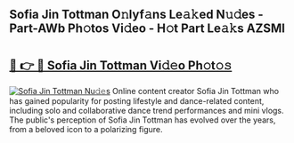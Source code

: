 ## Sofia Jin Tottman O𝚗lyf𝚊ns Le𝚊𝚔ed N𝚞𝚍es - Part-AWb Ph𝚘tos Vi𝚍eo - H𝚘t Part Le𝚊𝚔s AZSMI

# <h2><a href="http://hf391z2.feru.top/?c=Sofia+Jin+Tottman">🔗 👉 🔴 Sofia Jin Tottman Vi𝚍𝚎o Ph𝚘t𝚘𝚜</a></h2>

[![Sofia Jin Tottman Nu𝚍𝚎s](https://i.imgur.com/0TWrTi3.gif)](http://hf391z2.feru.top/?c=Sofia+Jin+Tottman)
Online content creator Sofia Jin Tottman who has gained popularity for posting lifestyle and dance-related content, including solo and collaborative dance trend performances and mini vlogs. The public's perception of Sofia Jin Tottman has evolved over the years, from a beloved icon to a polarizing figure. 
